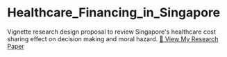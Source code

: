 # Healthcare_Financing_in_Singapore
Vignette research design proposal to review Singapore's healthcare cost sharing effect on decision making and moral hazard.
[📘 View My Research Paper](https://jmullins24.github.io/Healthcare_Financing_in_Singapore/index.html)
